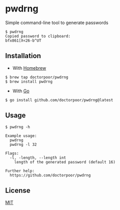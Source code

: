 # pwdrng

Simple command-line tool to generate passwords

```
$ pwdrng
Copied password to clipboard:
bfx861[X<26-b^UT
```

## Installation

- With [Homebrew](https://docs.brew.sh/Installation)

```
$ brew tap doctorpoor/pwdrng
$ brew install pwdrng
```

- With [Go](https://go.dev/doc/install)

```
$ go install github.com/doctorpoor/pwdrng@latest
```

## Usage

```
$ pwdrng -h
```

```
Example usage:
  pwdrng
  pwdrng -l 32

Flags:
  -l, -length, --length int
    length of the generated password (default 16)

Further help:
  https://github.com/doctorpoor/pwdrng
```

## License

[MIT](https://github.com/DoctorPoor/pwdrng/blob/master/LICENSE)
